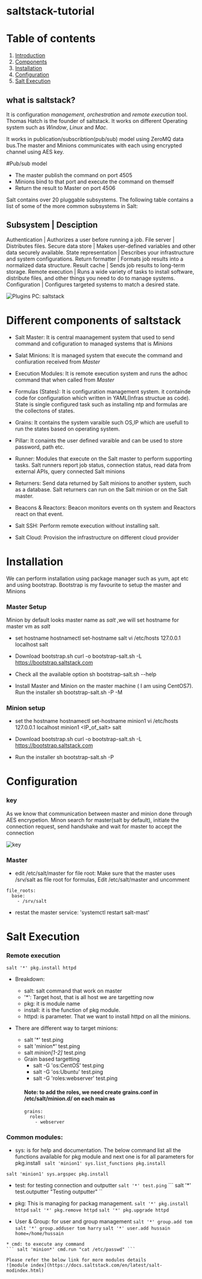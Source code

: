 # saltstack-tutorial
# Table of contents
1. [Introduction](#introduction)
2. [Components](#Components)
3. [Installation](#install)
4. [Configuration](#config)
5. [Salt Execution](#exec)

## what is saltstack? <a name="introduction"></a>
It is configuration *management*, *orchestration* and *remote execution* tool. Thomas Hatch is the founder of saltstack. It works on different Operating system such as *Window*, *Linux* and *Mac*.

It works in publication/subscribtion(pub/sub) model using ZeroMQ data bus.The master and Minions communicates with each using encrypted channel using AES key.

#Pub/sub model
* The master publish the command on port 4505
* Minions bind to that port and execute the command on themself
* Return the result to Master on port 4506

Salt contains over 20 pluggable subsystems. The following table contains a list of some of the more common subsystems in Salt:

Subsystem |  Desciption
-------------------------
Authentication	| Authorizes a user before running a job.
File server	| Distributes files.
Secure data store | Makes user-defined variables and other data securely available.
State representation | Describes your infrastructure and system configurations.
Return formatter | Formats job results into a normalized data structure.
Result cache | Sends job results to long-term storage.
Remote execution | Runs a wide variety of tasks to install software, distribute files, and other things you need to do to manage systems.
Configuration | Configures targeted systems to match a desired state.

![Plugins](/images/plugins.PNG)
PC: saltstack

# Different components of saltstack <a name="Components"></a>
* Salt Master:  It is central maanagement system that used to send command and cofiguration to managed systems that is *Minions*

* Salat Minions: It is managed system that execute the command and confiuration received from *Master*

* Execution Modules: It is remote execution system and runs the adhoc command that when called from *Master*

* Formulas (States): It is configuration management system. it containde code for configuration which written in YAML(Infras structue as code). State is single configured task such as installing ntp and formulas are the collectons of states.

* Grains: It contains the system varaible such OS,IP which are usefull to run the states based on operating system.

*  Pillar: It conaints the user defined varaible and can be used to store password, path etc.

* Runner: Modules that execute on the Salt master to perform supporting tasks. Salt runners report job status, connection status, read data from external APIs, query connected Salt minions

* Returners: Send data returned by Salt minions to another system, such as a database. Salt returners can run on the Salt minion or on the Salt master.

* Beacons & Reactors: Beacon monitors events on th system and Reactors react on that event.

* Salt SSH: Perform remote execution without installing salt.

* Salt Cloud: Provision the infrastructure on different cloud provider


# Installation <a name="install"></a>
We can perform installation using package manager such as yum, apt etc and using bootstrap. Bootstrap is my favourite to setup the master and Minions
### Master Setup
Minion by default looks master name as *salt* ,we will set hostname for master vm as *salt*
* set hostname
hostnamectl set-hostname salt
vi /etc/hosts
127.0.0.1 localhost salt

* Download bootstrap.sh 
curl -o bootstrap-salt.sh -L https://bootstrap.saltstack.com
* Check all the available option
 sh bootstrap-salt.sh --help
 * Install Master and Minion on the master machine ( I am using CentOS7). Run the installer
 sh bootstrap-salt.sh -P -M

### Minion setup
* set the hostname 
hostnamectl set-hostname minion1
vi /etc/hosts
127.0.0.1 localhost minion1
<IP_of_salt> salt

* Download bootstrap.sh 
curl -o bootstrap-salt.sh -L https://bootstrap.saltstack.com

* Run the installer
 sh bootstrap-salt.sh -P
# Configuration <a name="config"></a>
### key
As we know that communication between master and minion done through AES encrypetion.
Minon search for master(salt by default), initiate the connection request, send handshake and wait for master to accept the connection 

![key](/images/key.PNG)

### Master
* edit /etc/salt/master for file root: 
Make sure that the master uses /srv/salt as file root for formulas, Edit /etc/salt/master and uncomment 
```
file_roots:
  base:
    - /srv/salt
```
* restat the master service:
'systemctl restart salt-mast'

# Salt Execution <a name="exec"></a>
### Remote execution
```
salt '*' pkg.install httpd
```
* Breakdown:
   * salt: salt command that work on master
   * '*': Target host, that is all host we are targetting now
   * pkg: it is module name
   * install: it is the function of pkg module.
   * httpd: is parameter.
   That we want to install httpd on all the minions.

* There are different way to target minions:
  * salt '*' test.ping 
  * salt 'minion*' test.ping
  * salt *minion[1-2]* test.ping 
  * Grain based targetting
     * salt -G 'os:CentOS' test.ping
     * salt -G 'os:Ubuntu' test.ping
     * salt -G 'roles:webserver' test.ping
     #### Note: to add the roles, we need create grains.conf in /etc/salt/minion.d/ on each main as
     ```
     grains:
       roles:
         - webserver

### Common modules:
  * sys: is for help and documentation. The below command list all the functions available for pkg module and next one is for all parameters for pkg.install
  ``` salt 'minion1' sys.list_functions pkg.install```

  ``` salt 'minion1' sys.argspec pkg.install ```
  
  * test: for testing connection and outputter 
  ``` salt '*' test.ping ```
  ``` salt '*' test.outputter "Testing outputter" `` 
 
   * pkg: This is managing for packag management.
   ``` salt '*' pkg.install httpd ```
   ``` salt '*' pkg.remove httpd ```
   ``` salt '*' pkg.upgrade httpd ```

   * User & Group: for user and group management
     ``` salt '*' group.add tom ```
     ``` salt '*' group.adduser tom harry```
     ``` salt '*' user.add hussain home=/home/hussain ```

    * cmd: to execute any command
    ``` salt 'minion*' cmd.run "cat /etc/passwd" ```

    Please refer the below link for more modules details
    ![module index](https://docs.saltstack.com/en/latest/salt-modindex.html)



